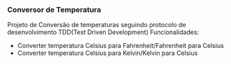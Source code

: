 ### Conversor de Temperatura
Projeto de Conversão de temperaturas seguindo protocolo de desenvolvimento TDD(Test Driven Development)
Funcionalidades: 
  - Converter temperatura Celsius para Fahrenheit/Fahrenheit para Celsius
  - Converter temperatura Celsius para Kelvin/Kelvin para Celsius
